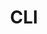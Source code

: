 ---
layout: post
title: CLI
excerpt: CLI의 이해
categories: codestates
tags: [codestates, CS]
toc: true
toc_sticky: true
author_profile: true
sidebar_main: true
---